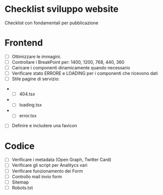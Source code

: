 # Checklist sviluppo website

Checklist con fondamentali per pubblicazione

# Frontend

- [ ] Ottimizzare le immagini.
- [ ] Controllare i BreakPoint per: 1400, 1200, 768, 440, 360
- [ ] Caricare i componenti dinamicamente quando necessario
- [ ] Verificare stato ERRORE e LOADING per i componenti che ricevono dati
- [ ] Stile pagine di servizio:
- - [ ] 404.tsx
- - [ ] loading.tsx
- - [ ] error.tsx
- [ ] Definire e includere una favicon

# Codice

- [ ] Verificare i metadata (Open Graph, Twitter Card)
- [ ] Verificare gli script per Analitycs vari
- [ ] Verificare funzionamento dei Form
- [ ] Controllo mail invio form
- [ ] Sitemap
- [ ] Robots.txt
